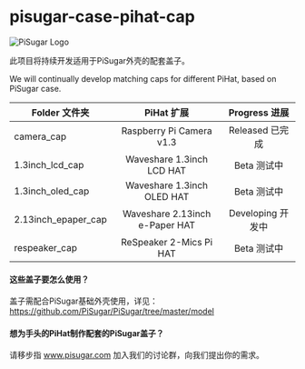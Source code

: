# pisugar-case-pihat-cap

![PiSugar Logo](https://raw.githubusercontent.com/JdaieLin/PiSugar/master/logo.jpg)

此项目将持续开发适用于PiSugar外壳的配套盖子。

We will continually develop matching caps for different PiHat, based on PiSugar case.


| Folder 文件夹 | PiHat 扩展 | Progress 进展 | 
| - | :-: | :-: | 
| camera_cap | Raspberry Pi Camera v1.3 | Released 已完成 | 
| 1.3inch_lcd_cap | Waveshare 1.3inch LCD HAT | Beta 测试中 |
| 1.3inch_oled_cap | Waveshare 1.3inch OLED HAT | Beta 测试中 |
| 2.13inch_epaper_cap | Waveshare 2.13inch e-Paper HAT | Developing 开发中 |
| respeaker_cap | ReSpeaker 2-Mics Pi HAT | Beta 测试中 | 


#### 这些盖子要怎么使用？

盖子需配合PiSugar基础外壳使用，详见：https://github.com/PiSugar/PiSugar/tree/master/model


#### 想为手头的PiHat制作配套的PiSugar盖子？

请移步指  www.pisugar.com 加入我们的讨论群，向我们提出你的需求。
